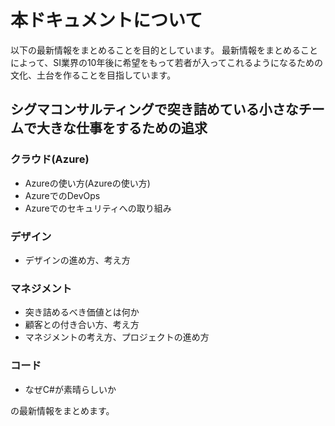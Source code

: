 
# 本ドキュメントについて

以下の最新情報をまとめることを目的としています。
最新情報をまとめることによって、SI業界の10年後に希望をもって若者が入ってこれるようになるための
文化、土台を作ることを目指しています。

## シグマコンサルティングで突き詰めている小さなチームで大きな仕事をするための追求

### クラウド(Azure)

- Azureの使い方(Azureの使い方)
- AzureでのDevOps
- Azureでのセキュリティへの取り組み

### デザイン

- デザインの進め方、考え方

### マネジメント

- 突き詰めるべき価値とは何か
- 顧客との付き合い方、考え方
- マネジメントの考え方、プロジェクトの進め方

### コード

- なぜC#が素晴らしいか

の最新情報をまとめます。
